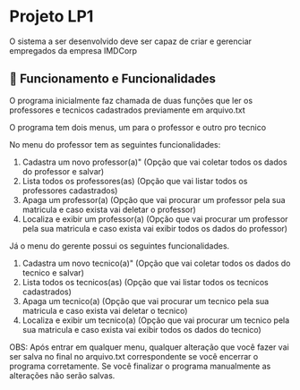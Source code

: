 # Projeto LP1

O sistema a ser desenvolvido deve ser capaz de criar e gerenciar
empregados da empresa IMDCorp

## 🚀 Funcionamento e Funcionalidades

  O programa inicialmente faz chamada de duas funções que ler os professores e tecnicos cadastrados previamente em arquivo.txt
  
 O programa tem dois menus, um para o professor e outro pro tecnico
 
 No menu do professor tem as seguintes funcionalidades:


1. Cadastra um novo professor(a)" (Opção que vai coletar todos os dados do professor e salvar)
2. Lista todos os professores(as) (Opção que vai listar todos os professores cadastrados)
3. Apaga um professor(a) (Opção que vai procurar um professor pela sua matricula e caso exista vai deletar o professor)
4. Localiza e exibir um professor(a) (Opção que vai procurar um professor pela sua matricula e caso exista vai exibir todos os dados do professor)

Já o menu do gerente possui os seguintes funcionalidades.

1. Cadastra um novo tecnico(a)" (Opção que vai coletar todos os dados do tecnico e salvar)
2. Lista todos os tecnicos(as) (Opção que vai listar todos os tecnicos cadastrados)
3. Apaga um tecnico(a) (Opção que vai procurar um tecnico pela sua matricula e caso exista vai deletar o tecnico)
4. Localiza e exibir um tecnico(a) (Opção que vai procurar um tecnico pela sua matricula e caso exista vai exibir todos os dados do tecnico)

OBS: Após entrar em qualquer menu, qualquer alteração que você fazer vai ser salva no final no arquivo.txt correspondente se você encerrar o programa corretamente. Se você finalizar o programa manualmente as alterações não serão salvas.
